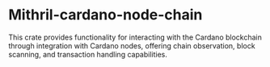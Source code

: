 # Mithril-cardano-node-chain

This crate provides functionality for interacting with the Cardano blockchain through integration with Cardano
nodes, offering chain observation, block scanning, and transaction handling capabilities.
